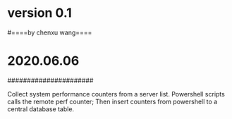 #     version 0.1 
#====by chenxu wang====
#     2020.06.06
######################

Collect system performance counters from a server list. 
Powershell scripts calls the remote perf counter; 
Then insert counters from powershell to a central database table.


